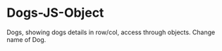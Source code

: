 # Dogs-JS-Object
Dogs, showing dogs details in row/col, access through objects. Change name of Dog.
